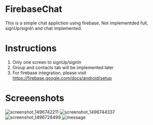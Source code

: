 # FirebaseChat

This is a simple chat appliction using firebase. Not implementded full, signUp/signIn and chat implemented.

# Instructions
1. Only one screen to signUp/signIn
2. Group and contacts tab will be implemented later
3. For firebase integration, please visit 
https://firebase.google.com/docs/android/setup


# Screeenshots

![screenshot_1496742211](https://user-images.githubusercontent.com/17309975/26862570-3ab81dd4-4b6e-11e7-906b-7000288c5913.png)
![screenshot_1496744337](https://user-images.githubusercontent.com/17309975/26862598-71e2106c-4b6e-11e7-80d5-69d422ec34f6.png)
![screenshot_1496728499](https://user-images.githubusercontent.com/17309975/26862693-32227ac4-4b6f-11e7-942b-5a52b6799f47.png)
![message](https://user-images.githubusercontent.com/17309975/26862697-368c7970-4b6f-11e7-81be-35fba6ef11d6.png)




